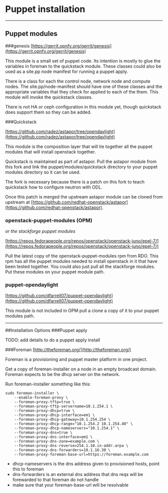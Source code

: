 # Puppet installation

---
## Puppet modules

###genesis
[https://gerrit.opnfv.org/gerrit/genesis](https://gerrit.opnfv.org/gerrit/genesis)

This module is a small set of puppet code. Its intention is mostly to glue the variables in foreman to the quickstack module. These classes could also be used as a site.pp node manifest for running a puppet apply.

There is a class for each the control node, network node and compute nodes. The site.pp/node-manifest should have one of these classes and the
appropriate variables that they check for applied to each of the them. This module will invoke the quickstack classes.

There is not HA or ceph configuration in this module yet, though quickstack does support them so they can be added.

###Quickstack

[https://github.com/radez/astapor/tree/opendaylight](https://github.com/radez/astapor/tree/opendaylight)

This module is the composition layer that will tie together all the puppet modules that will install openstack together.

Quickstack is maintained as part of astapor. Pull the astapor module from this fork and link the  puppet/modules/quickstack directory to your puppet modules directory so it can be used.

The fork is necessary because there is a patch on this fork to teach quickstack how to configure neutron with ODL.

Once this patch is merged the upstream astapor module can be cloned from upstream at
[https://github.com/redhat-openstack/astapor](https://github.com/redhat-openstack/astapor).

### openstack-puppet-modules (OPM)
*or the stackforge puppet modules*

[https://repos.fedorapeople.org/repos/openstack/openstack-juno/epel-7/](https://repos.fedorapeople.org/repos/openstack/openstack-juno/epel-7/)

Pull the latest copy of the openstack-puppet-modules rpm from RDO. This rpm has all the puppet modules needed to install openstack in it that have been tested together. You could also just pull all the stackforge modules. Put these modules on your puppet module path.

### puppet-opendaylight
[https://github.com/dfarrell07/puppet-opendaylight](https://github.com/dfarrell07/puppet-opendaylight)

This module is not included in OPM pull a clone a copy of it to your puppet modules path.

---
##Installation Options
###Puppet apply

TODO: add details to do a puppet apply install

###Foreman
[http://theforeman.org/](http://theforeman.org/)

Foreman is a provisioning and puppet master platform in one project.

Get a copy of foreman-installer on a node in an empty broadcast domain. Foreman expects to be the dhcp server on the network.

Run foreman-installer something like this:


    sudo foreman-installer \
        --enable-foreman-proxy \
        --foreman-proxy-tftp=true \
        --foreman-proxy-tftp-servername=10.1.254.1 \
        --foreman-proxy-dhcp=true \
        --foreman-proxy-dhcp-interface=em1 \
        --foreman-proxy-dhcp-gateway=10.1.254.254 \
        --foreman-proxy-dhcp-range="10.1.254.2 10.1.254.40" \
        --foreman-proxy-dhcp-nameservers="10.1.254.1" \
        --foreman-proxy-dns=true \
        --foreman-proxy-dns-interface=em1 \
        --foreman-proxy-dns-zone=example.com \
        --foreman-proxy-dns-reverse=254.1.10.in-addr.arpa \
        --foreman-proxy-dns-forwarders=10.1.16.30 \
        --foreman-proxy-foreman-base-url=https://foreman.example.com

* dhcp-nameservers is the dns address given to provisioned hosts, point this to foreman
* dns-forwarders is an external dns address that dns reqs will be forewarded to that foreman do not handle
* make sure that your foreman-base-url will be resolvable
